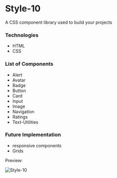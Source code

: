 # Style-10
A CSS component library used to build your projects

### Technologies
* HTML
* CSS

### List of Components
* Alert
* Avatar
* Badge
* Button
* Card
* Input
* Image
* Navigation
* Ratings
* Text-Utilities

### Future Implementation
* responsive components
* Grids

Preview: 

![Style-10](https://user-images.githubusercontent.com/71312105/155129264-3ebb185f-b475-4d88-b7a0-aa728cf48916.gif)
